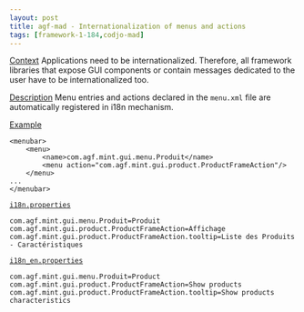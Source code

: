 ```yaml
---
layout: post
title: agf-mad - Internationalization of menus and actions
tags: [framework-1-184,codjo-mad]
---
```

<u>Context</u>
Applications need to be internationalized. Therefore, all framework libraries that expose GUI components or contain messages dedicated to the user have to be internationalized too.

<u>Description</u>
Menu entries and actions declared in the ```menu.xml``` file are automatically registered in i18n mechanism.

<u>Example</u>
```
<menubar>
    <menu>
        <name>com.agf.mint.gui.menu.Produit</name>
        <menu action="com.agf.mint.gui.product.ProductFrameAction"/>
    </menu>
...
</menubar>
```

<u>```i18n.properties```</u>
```
com.agf.mint.gui.menu.Produit=Produit
com.agf.mint.gui.product.ProductFrameAction=Affichage
com.agf.mint.gui.product.ProductFrameAction.tooltip=Liste des Produits - Caractéristiques
```

<u>```i18n_en.properties```</u>
```
com.agf.mint.gui.menu.Produit=Product
com.agf.mint.gui.product.ProductFrameAction=Show products
com.agf.mint.gui.product.ProductFrameAction.tooltip=Show products characteristics

```